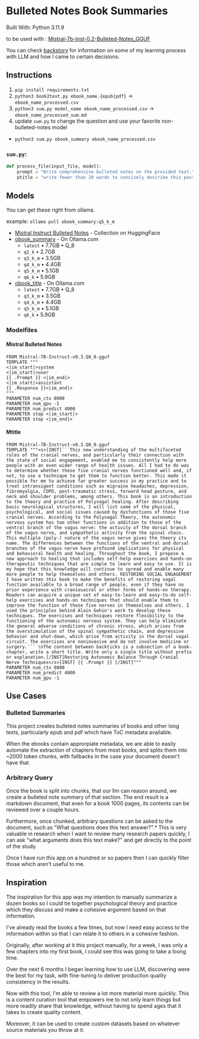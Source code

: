 # Bulleted Notes Book Summaries
Built With: Python 3.11.9

to be used with : [Mistral-7b-Inst-0.2-Bulleted-Notes_GGUF](https://huggingface.co/cognitivetech/Mistral-7b-Inst-0.2-Bulleted-Notes_GGUF)

You can check [backstory](backstory/) for information on some of my learning process with LLM and how I came to certain decisions.
## Instructions


1. `pip install requirements.txt`
2. `python3 book2text.py ebook_name.{epub|pdf}` -> `ebook_name_processed.csv`
3. `python3 sum.py model_name ebook_name_processed.csv` -> `ebook_name_processed_sum.md`
4. update `sum.py` to change the question and use your favorite non-bulleted-notes model
  - `python3 sum.py obook_summary ebook_name_processed.csv`

### `sum.py`:
```python
def process_file(input_file, model):
    prompt = "Write comprehensive bulleted notes on the provided text."
    ptitle = "write fewer than 20 words to concisely describe this passage, without prefix or any further explanation"
```
## Models
You can get these right from ollama.

example: `ollama pull obook_summary:q5_k_m`

- [Mistral Instruct Bulleted Notes](https://huggingface.co/collections/cognitivetech/mistral-instruct-bulleted-notes-v02-66b6e2c16196e24d674b1940) - Collection on HuggingFace
- [obook_summary](https://ollama.com/cognitivetech/obook_summary) - On Ollama.com
  - `latest` • 7.7GB • Q_8
  - `q2_k` • 2.7GB 
  - `q3_k_m` • 3.5GB
  - `q4_k_m` • 4.4GB
  - `q5_k_m` • 5.1GB
  - `q6_k` • 5.9GB
- [obook_title](https://ollama.com/cognitivetech/obook_title) - On Ollama.com
  - `latest` • 7.7GB • Q_8
  - `q3_k_m` • 3.5GB
  - `q4_k_m` • 4.4GB
  - `q5_k_m` • 5.1GB
  - `q6_k`   • 5.9GB 

### Modelfiles
#### Mistral Bulleted Notes
```
FROM Mistral-7B-Instruct-v0.3.Q8_0.gguf
TEMPLATE """
<|im_start|>system
<|im_start|>user
{{ .Prompt }} <|im_end|>
<|im_start|>assistant
{{ .Response }}<|im_end|>
"""
PARAMETER num_ctx 8000
PARAMETER num_gpu -1
PARAMETER num_predict 4000
PARAMETER stop <|im_start|>
PARAMETER stop <|im_end|>
```

#### Mtitle
```
FROM Mistral-7B-Instruct-v0.3.Q8_0.gguf
TEMPLATE """<s>[INST]```This new understanding of the multifaceted roles of the cranial nerves, and particularly their connection with the state of social engagement, enabled me to consistently help more people with an even wider range of health issues. All I had to do was to determine whether these five cranial nerves functioned well and, if not, to use a technique to get them to function better. This made it possible for me to achieve far greater success in my practice and to treat intransigent conditions such as migraine headaches, depression, fibromyalgia, COPD, post-traumatic stress, forward head posture, and neck and shoulder problems, among others. This book is an introduction to the theory and practice of Polyvagal healing. After describing basic neurological structures, I will list some of the physical, psychological, and social issues caused by dysfunctions of those five cranial nerves. According to the Polyvagal Theory, the autonomic nervous system has two other functions in addition to those of the ventral branch of the vagus nerve: the activity of the dorsal branch of the vagus nerve, and sympathetic activity from the spinal chain. This multiple (poly-) nature of the vagus nerve gives the theory its name. The differences between the functions of the ventral and dorsal branches of the vagus nerve have profound implications for physical and behavioral health and healing. Throughout the book, I propose a new approach to healing that includes self-help exercises and hands-on therapeutic techniques that are simple to learn and easy to use. It is my hope that this knowledge will continue to spread and enable many more people to help themselves and others. RESTORING SOCIAL ENGAGEMENT I have written this book to make the benefits of restoring vagal function available to a broad range of people, even if they have no prior experience with craniosacral or other forms of hands-on therapy. Readers can acquire a unique set of easy-to-learn and easy-to-do self-help exercises and hands-on techniques that should enable them to improve the function of these five nerves in themselves and others. I used the principles behind Alain Gehin's work to develop these techniques. The exercises and techniques restore flexibility to the functioning of the autonomic nervous system. They can help eliminate the general adverse conditions of chronic stress, which arises from the overstimulation of the spinal sympathetic chain, and depressive behavior and shut-down, which arise from activity in the dorsal vagal circuit. The exercises are noninvasive and do not involve medicine or surgery.``` \nThe content between backticks is a subsection of a book-chapter, write a short title. Write only a single title without prefix or explanation.[/INST]Restoring Autonomic Balance Through Cranial Nerve Techniques</s>[INST] {{ .Prompt }} [/INST]"""
PARAMETER num_ctx 8000
PARAMETER num_predict 4000
PARAMETER num_gpu -1
```

## Use Cases
### Bulleted Summaries
This project creates bulleted notes summaries of books and other long texts, particularly epub and pdf which have ToC metadata available.

When the ebooks contain approrpiate metadata, we are able to easily automate the extraction of chapters from most books, and splits them into ~2000 token chunks, with fallbacks in the case your document doesn't have that.

### Arbitrary Query
Once the book is split into chunks, that our llm can reason around, we create a bulleted note summary of that section. The end result is a markdown document, that even for a book 1000 pages, its contents can be reviewed over a couple hours.

Furthermore, once chunked, arbitrary questions can be asked to the document, such as "What questions does this text answer?".\* This is very valuable in research when I want to review many research papers quickly, I can ask "what arguments does this text make?" and get directly to the point of the study.

Once I have run this app on a hundred or so papers then I can quickly filter those which aren't useful to me.

## Inspiration

The inspiration for this app was my intention to manually summarize a dozen books so I could tie together psychological theory and practice which they discuss and make a cohesive argument based on that information.

I've already read the books a few times, but now I need easy access to the information within so that I can relate it to others in a cohesive fashion.

Originally, after working at it this project manually, for a week, I was only a few chapters into my first book, I could see this was going to take a loong time.

Over the next 6 months I began learning how to use LLM, discovering were the best for my task, with fine-tuning to deliver production quality consistency in the results.

Now with this tool, I'm able to review a lot more material more quickly. This is a content curation tool that empowers me to not only learn things but more readily share that knowledge, without having to spend ages that it takes to create quality content.

Moreover, it can be used to create custom datasets based on whatever source materials you throw at it.


